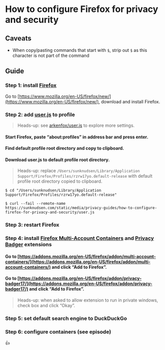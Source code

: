 <!--
Title: How to configure Firefox for privacy and security
Description: Learn how to configure Firefox for privacy and security.
Author: Sun Knudsen <https://github.com/sunknudsen>
Contributors: Sun Knudsen <https://github.com/sunknudsen>
Reviewers:
Publication date: 2022-11-04T11:00:13.850Z
Listed: true
-->

# How to configure Firefox for privacy and security

## Caveats

- When copy/pasting commands that start with `$`, strip out `$` as this character is not part of the command

## Guide

### Step 1: install [Firefox](https://www.mozilla.org/en-US/firefox/new/)

Go to [https://www.mozilla.org/en-US/firefox/new/](https://www.mozilla.org/en-US/firefox/new/), download and install Firefox.

### Step 2: add [user.js](./user.js) to profile

> Heads-up: see [arkenfox/user.js](https://github.com/arkenfox/user.js/) to explore more settings.

#### Start Firefox, paste “about:profiles” in address bar and press enter.

#### Find default profile root directory and copy to clipboard.

#### Download user.js to default profile root directory.

> Heads-up: replace `/Users/sunknudsen/Library/Application Support/Firefox/Profiles/rzrw17yo.default-release` with default profile root directory copied to clipboard.

```console
$ cd "/Users/sunknudsen/Library/Application Support/Firefox/Profiles/rzrw17yo.default-release"

$ curl --fail --remote-name https://sunknudsen.com/static/media/privacy-guides/how-to-configure-firefox-for-privacy-and-security/user.js
```

### Step 3: restart Firefox

### Step 4: install [Firefox Multi-Account Containers](https://addons.mozilla.org/en-US/firefox/addon/multi-account-containers/) and [Privacy Badger](https://addons.mozilla.org/en-US/firefox/addon/privacy-badger17/) extensions

#### Go to [https://addons.mozilla.org/en-US/firefox/addon/multi-account-containers/](https://addons.mozilla.org/en-US/firefox/addon/multi-account-containers/) and click “Add to Firefox”.

#### Go to [https://addons.mozilla.org/en-US/firefox/addon/privacy-badger17/](https://addons.mozilla.org/en-US/firefox/addon/privacy-badger17/) and click “Add to Firefox”.

> Heads-up: when asked to allow extension to run in private windows, check box and click “Okay”.

### Step 5: set default search engine to DuckDuckGo

### Step 6: configure containers (see episode)

👍
